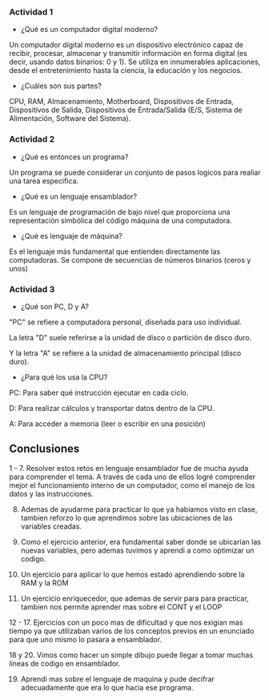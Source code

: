 ### Actividad 1

* ¿Qué es un computador digital moderno?

Un computador digital moderno es un dispositivo electrónico capaz de recibir, procesar, almacenar y transmitir información en forma digital (es decir, usando datos binarios: 0 y 1). Se utiliza en innumerables aplicaciones, desde el entretenimiento hasta la ciencia, la educación y los negocios.

* ¿Cuáles son sus partes?

CPU, RAM, Almacenamiento, Motherboard, Dispositivos de Entrada, Dispositivos de Salida, Dispositivos de Entrada/Salida (E/S, Sistema de Alimentación, Software del Sistema).
 
### Actividad 2

* ¿Qué es entonces un programa?

Un programa se puede considerar un conjunto de pasos logicos para realiar una tarea especifica.

* ¿Qué es un lenguaje ensamblador?

 Es un lenguaje de programación de bajo nivel que proporciona una representación simbólica del código máquina de una computadora.

* ¿Qué es lenguaje de máquina?

Es el lenguaje más fundamental que entienden directamente las computadoras. Se compone de secuencias de números binarios (ceros y unos)

### Actividad 3

* ¿Qué son PC, D y A?

"PC" se refiere a computadora personal, diseñada para uso individual. 

La letra "D" suele referirse a la unidad de disco o partición de disco duro.

Y la letra "A" se refiere a la unidad de almacenamiento principal (disco duro).

* ¿Para qué los usa la CPU?

PC: Para saber qué instrucción ejecutar en cada ciclo.

D: Para realizar cálculos y transportar datos dentro de la CPU.

A: Para acceder a memoria (leer o escribir en una posición)

## Conclusiones

1 - 7. Resolver estos retos en lenguaje ensamblador fue de mucha ayuda para comprender el tema. A través de cada uno de ellos logré comprender mejor el funcionamiento interno de un computador, como el manejo de los datos y las instrucciones.

8. Ademas de ayudarme para practicar lo que ya habiamos visto en clase, tambien reforzo lo que aprendimos sobre las ubicaciones de las variables creadas.

9. Como el ejercicio anterior, era fundamental saber donde se ubicarian las nuevas variables, pero ademas tuvimos y aprendi a como optimizar un codigo.

10. Un ejercicio para aplicar lo que hemos estado aprendiendo sobre la RAM y la ROM

11. Un ejercicio enriquecedor, que ademas de servir para para practicar, tambien nos permite aprender mas sobre el CONT y el LOOP

12 - 17. Ejercicios con un poco mas de dificultad y que nos exigian mas tiempo ya que utilizaban varios de los conceptos previos en un enunciado para que uno mismo lo pasara a ensamblador.

18 y 20. Vimos como hacer un simple dibujo puede llegar a tomar muchas lineas de codigo en ensamblador.

19. Aprendi mas sobre el lenguaje de maquina y pude decifrar adecuadamente que era lo que hacia ese programa.